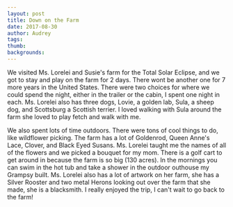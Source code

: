 ```yaml
---
layout: post
title: Down on the Farm
date: 2017-08-30
author: Audrey
tags: 
thumb: 
backgrounds:
---
```

We visited Ms. Lorelei and Susie's farm for the Total Solar Eclipse, and we got to stay and play on the farm for 2 days. There wont be another one for 7 more years in the United States. There were two choices for where we could spend the night, either in the trailer or the cabin, I spent one night in each. Ms. Lorelei also has three dogs,  Lovie, a golden lab, Sula, a sheep dog, and Scottsburg a Scottish terrier. I loved walking with Sula around the farm she loved to play fetch and walk with me.

   We also spent lots of time outdoors. There were tons of cool things to do, like wildflower picking. The farm has a lot of Goldenrod, Queen Anne's Lace, Clover, and Black Eyed Susans. Ms. Lorelei taught me the names of all of the flowers and we picked a bouquet for my mom.  There is a golf cart to get around in because the farm is so big (130 acres). In the mornings you can swim in the hot tub and take a shower in the outdoor outhouse my Grampsy built. Ms. Lorelei also has a lot of artwork on her farm, she has a Silver Rooster and two metal Herons looking out over the farm that she made, she is a blacksmith. I really enjoyed the trip, I can't wait to go back to the farm!
